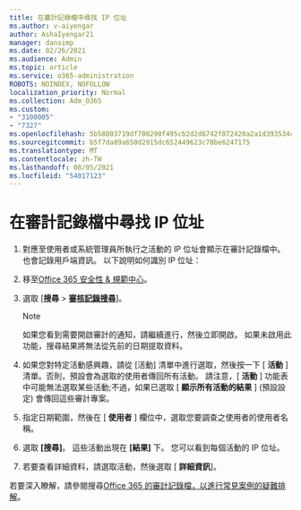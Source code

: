 ```yaml
---
title: 在審計記錄檔中尋找 IP 位址
ms.author: v-aiyengar
author: AshaIyengar21
manager: dansimp
ms.date: 02/26/2021
ms.audience: Admin
ms.topic: article
ms.service: o365-administration
ROBOTS: NOINDEX, NOFOLLOW
localization_priority: Normal
ms.collection: Adm_O365
ms.custom:
- "3100005"
- "7327"
ms.openlocfilehash: 5b58803719df700290f495cb2d2d6742f072420a2a1d393534ca165bb5a14fbb
ms.sourcegitcommit: b5f7da89a650d2915dc652449623c78be6247175
ms.translationtype: MT
ms.contentlocale: zh-TW
ms.lasthandoff: 08/05/2021
ms.locfileid: "54017123"
---
```

# <a name="find-the-ip-address-in-audit-log"></a>在審計記錄檔中尋找 IP 位址

1. 對應至使用者或系統管理員所執行之活動的 IP 位址會顯示在審計記錄檔中。 也會記錄用戶端資訊。 以下說明如何識別 IP 位址：

1. 移至[Office 365 安全性 & 規範中心](https://go.microsoft.com/fwlink/p/?linkid=2077143)。
1. 選取 [**搜尋**  >  **[審核記錄搜尋](https://go.microsoft.com/fwlink/?linkid=2103759)**]。
    > [!NOTE]
    > 如果您看到需要開啟審計的通知，請繼續進行，然後立即開啟。 如果未啟用此功能，搜尋結果將無法從先前的日期提取資料。
1. 如果您對特定活動感興趣，請從 [活動] 清單中進行選取，然後按一下 [ **活動** ] 清單。否則，預設會為選取的使用者傳回所有活動。 請注意，[ **活動** ] 功能表中可能無法選取某些活動;不過，如果已選取 [ **顯示所有活動的結果** ] (預設設定) 會傳回這些審計專案。
1. 指定日期範圍，然後在 [ **使用者** ] 欄位中，選取您要調查之使用者的使用者名稱。
1. 選取 **[搜尋]**。 這些活動出現在 **[結果]** 下。 您可以看到每個活動的 IP 位址。
1. 若要查看詳細資料，請選取活動，然後選取 [ **詳細資訊**]。

若要深入瞭解，請參閱搜尋[Office 365 的審計記錄檔，以進行常見案例的疑難排解](https://go.microsoft.com/fwlink/?linkid=2103944)。